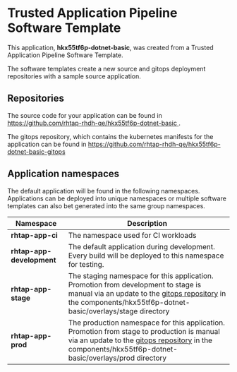 # Trusted Application Pipeline Software Template

This application, **hkx55tf6p-dotnet-basic**, was created from a Trusted Application Pipeline Software Template.

The software templates create a new source and gitops deployment repositories with a sample source application. 

## Repositories

The source code for your application can be found in [https://github.com/rhtap-rhdh-qe/hkx55tf6p-dotnet-basic ](https://github.com/rhtap-rhdh-qe/hkx55tf6p-dotnet-basic ).
 
The gitops repository, which contains the kubernetes manifests for the application can be found in 
[https://github.com/rhtap-rhdh-qe/hkx55tf6p-dotnet-basic-gitops ](https://github.com/rhtap-rhdh-qe/hkx55tf6p-dotnet-basic-gitops ) 

## Application namespaces 

The default application will be found in the following namespaces. Applications can be deployed into unique namespaces or multiple software templates can also bet generated into the same group namespaces.  

|  Namespace   |  Description   |  
| -------- | -------- |
| **rhtap-app-ci** | The namespace used for CI workloads |
| **rhtap-app-development** | The default application during development. Every build will be deployed to this namespace for testing. |
| **rhtap-app-stage** | The staging namespace for this application. Promotion from development to stage is manual via an update to the [gitops repository](https://github.com/rhtap-rhdh-qe/hkx55tf6p-dotnet-basic-gitops ) in the components/hkx55tf6p-dotnet-basic/overlays/stage directory |
| **rhtap-app-prod** | The production namespace for this application. Promotion from stage to production is manual via an update to the [gitops repository](https://github.com/rhtap-rhdh-qe/hkx55tf6p-dotnet-basic-gitops ) in the components/hkx55tf6p-dotnet-basic/overlays/prod directory |